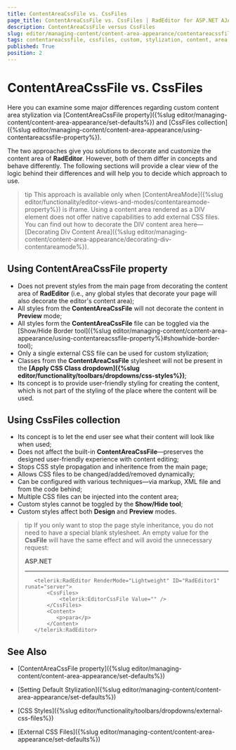 ```yaml
---
title: ContentAreaCssFile vs. CssFiles
page_title: ContentAreaCssFile vs. CssFiles | RadEditor for ASP.NET AJAX Documentation
description: ContentAreaCssFile versus CssFiles
slug: editor/managing-content/content-area-appearance/contentareacssfile-vs-cssfiles
tags: contentareacssfile, cssfiles, custom, stylization, content, area, css
published: True
position: 2
---
```


# ContentAreaCssFile vs. CssFiles

Here you can examine some major differences regarding custom content area stylization via [ContentAreaCssFile property]({%slug editor/managing-content/content-area-appearance/set-defaults%}) and [CssFiles collection]({%slug editor/managing-content/content-area-appearance/using-contentareacssfile-property%}).

The two approaches give you solutions to decorate and customize the content area of **RadEditor**. However, both of them differ in concepts and behave differently. The following sections will provide a clear view of the logic behind their differences and will help you to decide which approach to use.

>tip This approach is available only when [ContentAreaMode]({%slug editor/functionality/editor-views-and-modes/contentareamode-property%}) is iframe. Using a content area rendered as a DIV element does not offer native capabilities to add external CSS files. You can find out how to decorate the DIV content area here—[Decorating Div Content Area]({%slug editor/managing-content/content-area-appearance/decorating-div-contentareamode%}). 

## Using ContentAreaCssFile property

* Does not prevent styles from the main page from decorating the content area of **RadEditor** (i.e., any global styles that decorate your page will also decorate the editor's content area);
* All styles from the **ContentAreaCssFile** will not decorate the content in **Preview** mode;
* All styles form the **ContentAreaCssFile** file can be toggled via the [Show/Hide Border tool]({%slug editor/managing-content/content-area-appearance/using-contentareacssfile-property%}#showhide-border-tool);
* Only a single external CSS file can be used for custom stylization;
* Classes from the **ContentAreaCssFile** stylesheet will not be present in the **[Apply CSS Class dropdown]({%slug editor/functionality/toolbars/dropdowns/css-styles%})**;
* Its concept is to provide user-friendly styling for creating the content, which is not part of the styling of the place where the content will be used.

## Using CssFiles collection

* Its concept is to let the end user see what their content will look like when used;
* Does not affect the built-in **ContentAreaCssFile**—preserves the designed user-friendly experience with content editing;
* Stops CSS style propagation and inheritence from the main page;
* Allows CSS files to be changed/added/removed dynamically;
* Can be configured with various techniques—via markup, XML file and from the code behind;
* Multiple CSS files can be injected into the content area;
* Custom styles cannot be toggled by the **Show/Hide tool**;
* Custom styles affect both **Design** and **Preview** modes.

>tip If you only want to stop the page style inheritance, you do not need to have a special blank stylesheet. An empty value for the **CssFile** will have the same effect and will avoid the unnecessary request:
>
>    **ASP.NET**
>    - - -
>        <telerik:RadEditor RenderMode="Lightweight" ID="RadEditor1" runat="server">
>            <CssFiles>
>                <telerik:EditorCssFile Value="" />
>            </CssFiles>
>            <Content>
>               <p>para</p>
>            </Content>
>        </telerik:RadEditor>

## See Also

* [ContentAreaCssFile property]({%slug editor/managing-content/content-area-appearance/set-defaults%})

* [Setting Default Stylization]({%slug editor/managing-content/content-area-appearance/set-defaults%})

* [CSS Styles]({%slug editor/functionality/toolbars/dropdowns/external-css-files%})

* [External CSS Files]({%slug editor/managing-content/content-area-appearance/set-defaults%})

